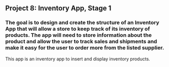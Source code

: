 ## Project 8: Inventory App, Stage 1
### The goal is to design and create the structure of an Inventory App that will allow a store to keep track of its inventory of products. The app will need to store information about the product and allow the user to track sales and shipments and make it easy for the user to order more from the listed supplier.
This app is an inventory app to insert and display inventory products.
